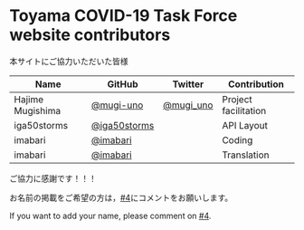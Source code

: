 ﻿Toyama COVID-19 Task Force website contributors
============================================

本サイトにご協力いただいた皆様

| Name | GitHub | Twitter | Contribution |
| --- | --- | --- | --- |
| Hajime Mugishima | [@mugi-uno](https://github.com/mugi-uno) | [@mugi_uno](https://twitter.com/mugi_uno) | Project facilitation |
| iga50storms | [@iga50storms](https://github.com/iga50storms) |  | API Layout |
| imabari | [@imabari](https://github.com/imabari) |  | Coding |
| imabari | [@imabari](https://github.com/imabari) |  | Translation |


ご協力に感謝です！！！

お名前の掲載をご希望の方は，[#4](https://github.com/Terachan0117/covid19-toyama/issues/4)にコメントをお願いします。

If you want to add your name, please comment on [#4](https://github.com/Terachan0117/covid19-toyama/issues/4).
